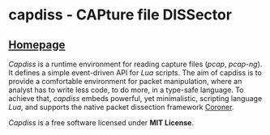 # capdiss - CAPture file DISSector

## [Homepage](https://codeward.org/software/capdiss/)

_Capdiss_ is a runtime environment for reading capture files (_pcap_, _pcap-ng_).
It defines a simple event-driven API for _Lua_ scripts. The aim of capdiss is to
provide a comfortable environment for packet manipulation, where an analyst
has to write less code, to do more, in a type-safe language. To achieve that,
_capdiss_ embeds powerful, yet minimalistic, scripting language _Lua_, and supports
the native packet dissection framework [Coroner](https://codeward.org/software/coroner/).

_Capdiss_ is a free software licensed under **MIT License**.

